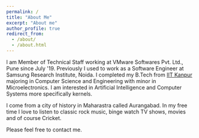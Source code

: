 ```yaml
---
permalink: /
title: "About Me"
excerpt: "About me"
author_profile: true
redirect_from: 
  - /about/
  - /about.html
---
```








I am Member of Technical Staff working at VMware Softwares Pvt. Ltd., Pune since July '19. Previously I used to work as a Software Engineer at Samsung Research Institute, Noida. I completed my B.Tech from [IIT Kanpur](https://iitk.ac.in/) majoring in Computer Science and Engineering with minor in Microelectronics. I am interested in Artificial Intelligence and Computer Systems more specifically kernels.

I come from a city of history in Maharastra called Aurangabad. In my free time I love to listen to classic rock music, binge watch TV shows, movies and of course Cricket.
  
Please feel free to contact me.